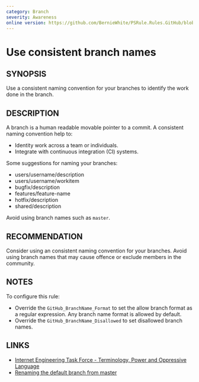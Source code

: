 ```yaml
---
category: Branch
severity: Awareness
online version: https://github.com/BernieWhite/PSRule.Rules.GitHub/blob/main/docs/rules/en/GitHub.Branch.Name.md
---
```


# Use consistent branch names

## SYNOPSIS

Use a consistent naming convention for your branches to identify the work done in the branch.

## DESCRIPTION

A branch is a human readable movable pointer to a commit.
A consistent naming convention help to:

- Identity work across a team or individuals.
- Integrate with continuous integration (CI) systems.

Some suggestions for naming your branches:

- users/username/description
- users/username/workitem
- bugfix/description
- features/feature-name
- hotfix/description
- shared/description

Avoid using branch names such as `master`.

## RECOMMENDATION

Consider using an consistent naming convention for your branches.
Avoid using branch names that may cause offence or exclude members in the community.

## NOTES

To configure this rule:

- Override the `GitHub_BranchName_Format` to set the allow branch format as a regular expression.
Any branch name format is allowed by default.
- Override the `GitHub_BranchName_Disallowed` to set disallowed branch names.

## LINKS

- [Internet Engineering Task Force - Terminology, Power and Oppressive Language](https://tools.ietf.org/id/draft-knodel-terminology-00.html)
- [Renaming the default branch from master](https://github.com/github/renaming/)
